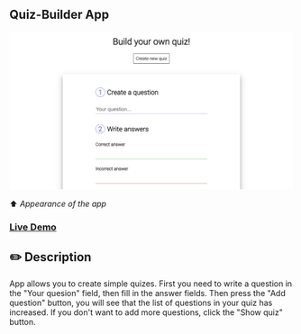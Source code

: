 ## Quiz-Builder App

![Screenshot of app](./assets/quiz-builder-app-screenshot.png 'quiz-builder app')

⬆️ <i>Appearance of the app</i>

### [Live Demo](https://motyabolt.github.io/Quiz-Builder-App/)

## ✏️ Description

App allows you to create simple quizes.
First you need to write a question in the "Your quesion" field, then fill in the answer fields. Then press the "Add question" button, you will see that the list of questions in your quiz has increased. If you don't want to add more questions, click the "Show quiz" button.
